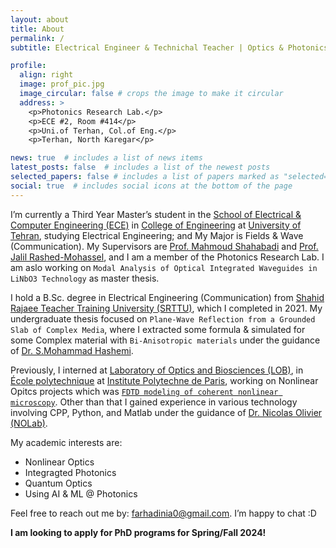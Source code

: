 ```yaml
---
layout: about
title: About
permalink: /
subtitle: Electrical Engineer & Technichal Teacher | Optics & Photonics Researcher

profile:
  align: right
  image: prof_pic.jpg
  image_circular: false # crops the image to make it circular
  address: >
    <p>Photonics Research Lab.</p>
    <p>ECE #2, Room #414</p>
    <p>Uni.of Terhan, Col.of Eng.</p>
    <p>Terhan, North Karegar</p>

news: true  # includes a list of news items
latest_posts: false  # includes a list of the newest posts
selected_papers: false # includes a list of papers marked as "selected={true}"
social: true  # includes social icons at the bottom of the page
---
```


I’m currently a Third Year Master’s student in the [School of Electrical & Computer Engineering (ECE)](https://ece.ut.ac.ir/en) in [College of Engineering](https://eng.ut.ac.ir/en) at [University of Tehran](https://eng.ut.ac.ir/en), studying Electrical Engineering; and My Major is Fields & Wave (Communication). My Supervisors are [Prof. Mahmoud Shahabadi](https://www.researchgate.net/profile/Mahmoud-Shahabadi) and [Prof. Jalil Rashed-Mohassel](https://scholar.google.com/citations?user=lAox-pUAAAAJ&hl=en), and I am a member of the Photonics Research Lab. I am aslo working on `Modal Analysis of Optical Integrated Waveguides in LiNbO3 Technology` as master thesis.

I hold a B.Sc. degree in Electrical Engineering (Communication) from [Shahid Rajaee Teacher Training University (SRTTU)](https://www.sru.ac.ir/en/), which I completed in 2021. My undergraduate thesis focused on `Plane-Wave Reflection from a Grounded Slab of Complex Media`, where I extracted some formula & simulated for some Complex material with `Bi-Anisotropic materials` under the guidance of [Dr. S.Mohammad Hashemi](https://scholar.google.com/citations?user=SNoTWX8AAAAJ&hl=en). 

Previously, I interned at [Laboratory of Optics and Biosciences (LOB)](https://portail.polytechnique.edu/lob/en), in [École polytechnique](https://www.polytechnique.edu/en) at [Institute Polytechne de Paris](https://www.ip-paris.fr/en), working on Nonlinear Opitcs projects which was [`FDTD modeling of coherent nonlinear microscopy`](https://gargantua.polytechnique.fr/siatel-web/app/linkto/mICYYYSwhJZ). Other than that I gained experience in various technology involving CPP, Python, and Matlab under the guidance of [Dr. Nicolas Olivier](https://scholar.google.com/citations?user=1Ro9PnQAAAAJ&hl=en) [(NOLab)](https://nolab.github.io/Webpage/alumni.html).

My academic interests are:

- Nonlinear Optics
- Integragted Photonics
- Quantum Optics
- Using AI & ML @ Photonics

Feel free to reach out me by: [farhadinia0@gmail.com](mailto:farhadinia0@gmail.com). I’m happy to chat :D

**I am looking to apply for PhD programs for Spring/Fall 2024!**